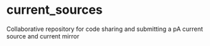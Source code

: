 # current_sources
Collaborative repository for code sharing and submitting a pA current source and current mirror
